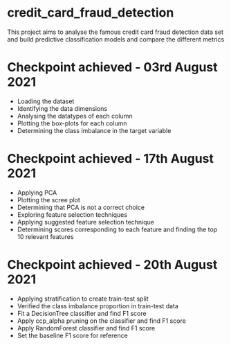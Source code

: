 # credit_card_fraud_detection
This project aims to analyse the famous credit card fraud detection data set and build predictive classification models and compare the different metrics

# Checkpoint achieved - 03rd August 2021
- Loading the dataset
- Identifying the data dimensions
- Analysing the datatypes of each column
- Plotting the box-plots for each column
- Determining the class imbalance in the target variable

# Checkpoint achieved - 17th August 2021
- Applying PCA
- Plotting the scree plot
- Determining that PCA is not a correct choice
- Exploring feature selection techniques
- Applying suggested feature selection technique 
- Determining scores corresponding to each feature and finding the top 10 relevant features

# Checkpoint achieved - 20th August 2021
- Applying stratification to create train-test split
- Verified the class imbalance proportion in train-test data 
- Fit a DecisionTree classifier and find F1 score
- Apply ccp_alpha pruning on the classifier and find F1 score
- Apply RandomForest classifier and find F1 score
- Set the baseline F1 score for reference 

